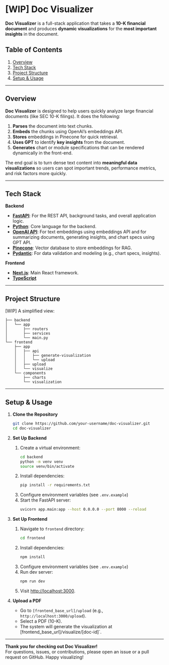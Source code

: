 # [WIP] Doc Visualizer

**Doc Visualizer** is a full-stack application that takes a **10-K financial document** and produces **dynamic visualizations** for the **most important insights** in the document.  

## Table of Contents

1. [Overview](#overview)   
2. [Tech Stack](#tech-stack)  
3. [Project Structure](#project-structure)  
4. [Setup & Usage](#setup--usage)  
---

## Overview

**Doc Visualizer** is designed to help users quickly analyze large financial documents (like SEC 10-K filings). It does the following:

1. **Parses** the document into text chunks.  
2. **Embeds** the chunks using OpenAI’s embeddings API.  
3. **Stores** embeddings in Pinecone for quick retrieval.  
4. **Uses GPT** to identify **key insights** from the document.  
5. **Generates** chart or module specifications that can be rendered dynamically in the front-end.

The end goal is to turn dense text content into **meaningful data visualizations** so users can spot important trends, performance metrics, and risk factors more quickly.

---

## Tech Stack

**Backend**  
- **[FastAPI](https://fastapi.tiangolo.com/)**: For the REST API, background tasks, and overall application logic.  
- **[Python](https://www.python.org/)**: Core language for the backend.  
- **[OpenAI API](https://platform.openai.com/docs/guides/)**: For text embeddings using embeddings API and for summarizing documents, generating insights, and chart specs using GPT API.  
- **[Pinecone](https://www.pinecone.io/)**: Vector database to store embeddings for RAG.   
- **[Pydantic](https://docs.pydantic.dev/)**: For data validation and modeling (e.g., chart specs, insights).

**Frontend**  
- **[Next.js](https://nextjs.org/docs/app)**: Main React framework.  
- **[TypeScript](https://www.typescriptlang.org/)**

---

## Project Structure
[WIP]
A simplified view:

```
├── backend
│   └── app
│       ├── routers
│       ├── services
│       └── main.py
└── frontend
    ├── app
    │   ├── api
    │   │   ├── generate-visualization
    │   │   └── upload
    │   ├── upload
    │   └── visualize
    └── components
        ├── charts
        └── visualization
```
---

## Setup & Usage

1. **Clone the Repository**
   ```bash
   git clone https://github.com/your-username/doc-visualizer.git
   cd doc-visualizer
   ```

2. **Set Up Backend**
   1. Create a virtual environment:
      ```bash
      cd backend
      python -m venv venv
      source venv/bin/activate
      ```
   2. Install dependencies:
      ```bash
      pip install -r requirements.txt
      ```
   3. Configure environment variables (see `.env.example`)
   4. Start the FastAPI server:
      ```bash
      uvicorn app.main:app --host 0.0.0.0 --port 8000 --reload
      ```

3. **Set Up Frontend**
   1. Navigate to `frontend` directory:
      ```bash
      cd frontend
      ```
   2. Install dependencies:
      ```bash
      npm install
      ```
   3. Configure environment variables (see `.env.example`)
   4. Run dev server:
      ```bash
      npm run dev
      ```
   5. Visit [http://localhost:3000](http://localhost:3000).

4. **Upload a PDF**  
   - Go to `[frontend_base_url]/upload` (e.g., `http://localhost:3000/upload`).  
   - Select a PDF (10-K).  
   - The system will generate the visualization at [frontend_base_url]/visualize/[doc-id]`.

---

**Thank you for checking out Doc Visualizer!**  
For questions, issues, or contributions, please open an issue or a pull request on GitHub. Happy visualizing!
